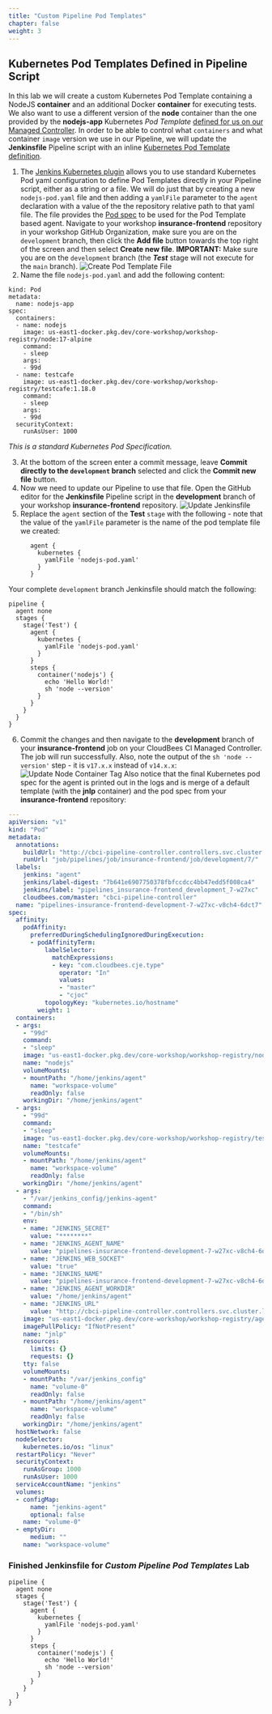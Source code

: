```yaml
---
title: "Custom Pipeline Pod Templates"
chapter: false
weight: 3
--- 
```


## Kubernetes Pod Templates Defined in Pipeline Script

In this lab we will create a custom Kubernetes Pod Template containing a NodeJS **container** and an additional Docker **container** for executing tests. We also want to use a different version of the **node** container than the one provided by the **nodejs-app** Kubernetes *Pod Template* [defined for us on our Managed Controller](https://go.cloudbees.com/docs/cloudbees-core/cloud-admin-guide/agents/#_editing_pod_templates_per_team_using_masters). In order to be able to control what `containers` and what container `image` version we use in our Pipeline, we will update the **Jenkinsfile** Pipeline script with an inline [Kubernetes Pod Template definition](https://github.com/jenkinsci/kubernetes-plugin#declarative-pipeline).

1. The [Jenkins Kubernetes plugin](https://github.com/jenkinsci/kubernetes-plugin#using-yaml-to-define-pod-templates) allows you to use standard Kubernetes Pod yaml configuration to define Pod Templates directly in your Pipeline script, either as a string or a file. We will do just that by creating a new `nodejs-pod.yaml` file and then adding a `yamlFile` parameter to the `agent` declaration with a value of the the repository relative path to that yaml file. The file provides the [Pod spec](https://kubernetes.io/docs/reference/generated/kubernetes-api/v1.11/#pod-v1-core) to be used for the Pod Template based agent. Navigate to your workshop **insurance-frontend** repository in your workshop GitHub Organization, make sure you are on the `development` branch, then click the **Add file** button towards the top right of the screen and then select **Create new file**. **IMPORTANT:** Make sure you are on the `development` branch (the ***Test*** stage will not execute for the `main` branch). ![Create Pod Template File](create-pod-template-file.png?width=50pc)
2. Name the file `nodejs-pod.yaml` and add the following content:
```
kind: Pod
metadata:
  name: nodejs-app
spec:
  containers:
  - name: nodejs
    image: us-east1-docker.pkg.dev/core-workshop/workshop-registry/node:17-alpine
    command:
    - sleep
    args:
    - 99d
  - name: testcafe
    image: us-east1-docker.pkg.dev/core-workshop/workshop-registry/testcafe:1.18.0
    command:
    - sleep
    args:
    - 99d
  securityContext:
    runAsUser: 1000
```
*This is a standard Kubernetes Pod Specification.*

3. At the bottom of the screen enter a commit message, leave **Commit directly to the `development` branch** selected and click the **Commit new file** button.
4. Now we need to update our Pipeline to use that file. Open the GitHub editor for the **Jenkinsfile** Pipeline script in the **development** branch of your workshop **insurance-frontend** repository. ![Update Jenkinsfile](update-jenkinsfile.png?width=50pc)
5. Replace the `agent` section of the **Test** `stage` with the following - note that the value of the `yamlFile` parameter is the name of the pod template file we created:
```
      agent {
        kubernetes {
          yamlFile 'nodejs-pod.yaml'
        }
      }
```
Your complete `development` branch Jenkinsfile should match the following:
```
pipeline {
  agent none
  stages {
    stage('Test') {
      agent {
        kubernetes {
          yamlFile 'nodejs-pod.yaml'
        }
      }
      steps {
        container('nodejs') {
          echo 'Hello World!'   
          sh 'node --version'
        }
      }
    }
  }
}
```

6. Commit the changes and then navigate to the **development** branch of your **insurance-frontend** job on your CloudBees CI Managed Controller. The job will run successfully. Also, note the output of the `sh 'node --version'` step - it is `v17.x.x` instead of `v14.x.x`: ![Update Node Container Tag](pod-template-update-image-tag.png?width=50pc) Also notice that the final Kubernetes pod spec for the agent is printed out in the logs and is merge of a default template (with the **jnlp** container) and the pod spec from your **insurance-frontend** repository:

```yaml
---
apiVersion: "v1"
kind: "Pod"
metadata:
  annotations:
    buildUrl: "http://cbci-pipeline-controller.controllers.svc.cluster.local/cbci-pipeline-controller/job/pipelines/job/insurance-frontend/job/development/7/"
    runUrl: "job/pipelines/job/insurance-frontend/job/development/7/"
  labels:
    jenkins: "agent"
    jenkins/label-digest: "7b641e6907750378fbfccdcc4bb47edd5f008ca4"
    jenkins/label: "pipelines_insurance-frontend_development_7-w27xc"
    cloudbees.com/master: "cbci-pipeline-controller"
  name: "pipelines-insurance-frontend-development-7-w27xc-v8ch4-6dct7"
spec:
  affinity:
    podAffinity:
      preferredDuringSchedulingIgnoredDuringExecution:
      - podAffinityTerm:
          labelSelector:
            matchExpressions:
            - key: "com.cloudbees.cje.type"
              operator: "In"
              values:
              - "master"
              - "cjoc"
          topologyKey: "kubernetes.io/hostname"
        weight: 1
  containers:
  - args:
    - "99d"
    command:
    - "sleep"
    image: "us-east1-docker.pkg.dev/core-workshop/workshop-registry/node:17-alpine"
    name: "nodejs"
    volumeMounts:
    - mountPath: "/home/jenkins/agent"
      name: "workspace-volume"
      readOnly: false
    workingDir: "/home/jenkins/agent"
  - args:
    - "99d"
    command:
    - "sleep"
    image: "us-east1-docker.pkg.dev/core-workshop/workshop-registry/testcafe:1.18.0"
    name: "testcafe"
    volumeMounts:
    - mountPath: "/home/jenkins/agent"
      name: "workspace-volume"
      readOnly: false
    workingDir: "/home/jenkins/agent"
  - args:
    - "/var/jenkins_config/jenkins-agent"
    command:
    - "/bin/sh"
    env:
    - name: "JENKINS_SECRET"
      value: "********"
    - name: "JENKINS_AGENT_NAME"
      value: "pipelines-insurance-frontend-development-7-w27xc-v8ch4-6dct7"
    - name: "JENKINS_WEB_SOCKET"
      value: "true"
    - name: "JENKINS_NAME"
      value: "pipelines-insurance-frontend-development-7-w27xc-v8ch4-6dct7"
    - name: "JENKINS_AGENT_WORKDIR"
      value: "/home/jenkins/agent"
    - name: "JENKINS_URL"
      value: "http://cbci-pipeline-controller.controllers.svc.cluster.local/cbci-pipeline-controller/"
    image: "us-east1-docker.pkg.dev/core-workshop/workshop-registry/agent:2.319.2.5"
    imagePullPolicy: "IfNotPresent"
    name: "jnlp"
    resources:
      limits: {}
      requests: {}
    tty: false
    volumeMounts:
    - mountPath: "/var/jenkins_config"
      name: "volume-0"
      readOnly: false
    - mountPath: "/home/jenkins/agent"
      name: "workspace-volume"
      readOnly: false
    workingDir: "/home/jenkins/agent"
  hostNetwork: false
  nodeSelector:
    kubernetes.io/os: "linux"
  restartPolicy: "Never"
  securityContext:
    runAsGroup: 1000
    runAsUser: 1000
  serviceAccountName: "jenkins"
  volumes:
  - configMap:
      name: "jenkins-agent"
      optional: false
    name: "volume-0"
  - emptyDir:
      medium: ""
    name: "workspace-volume"
```

### Finished Jenkinsfile for *Custom Pipeline Pod Templates* Lab
```
pipeline {
  agent none
  stages {
    stage('Test') {
      agent {
        kubernetes {
          yamlFile 'nodejs-pod.yaml'
        }
      }
      steps {
        container('nodejs') {
          echo 'Hello World!'   
          sh 'node --version'
        }
      }
    }
  }
}
```
